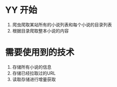 # YY 开始
1. 爬虫爬取某站所有的小说列表和每个小说的目录列表
2. 根据目录爬取整本小说的内容

# 需要使用到的技术
1. 存储所有小说的信息
2. 存储已经拉取过的URL
3. 读取存储进行增量获取